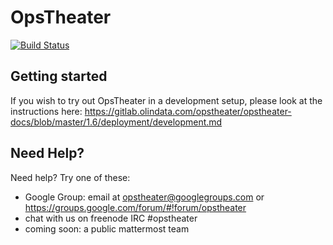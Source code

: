 # OpsTheater

[![Build
Status](https://gitlab.olindata.com/opstheater/opstheater/badges/production/build.svg)](https://gitlab.olindata.com/opstheater/opstheater/builds/)

## Getting started

If you wish to try out OpsTheater in a development setup, please look at the instructions here: https://gitlab.olindata.com/opstheater/opstheater-docs/blob/master/1.6/deployment/development.md

## Need Help?

Need help? Try one of these:

* Google Group: email at opstheater@googlegroups.com or https://groups.google.com/forum/#!forum/opstheater
* chat with us on freenode IRC #opstheater
* coming soon: a public mattermost team